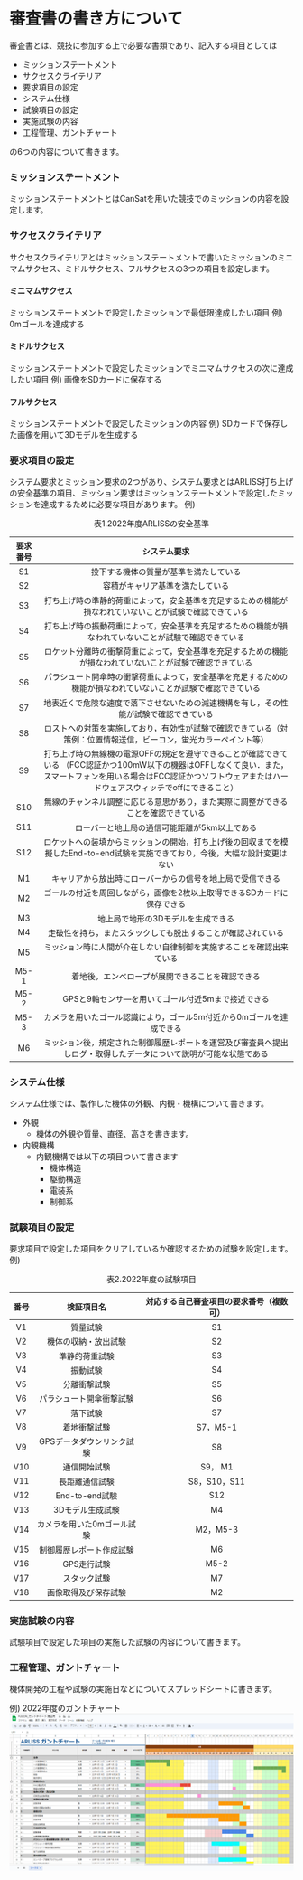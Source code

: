 # 審査書の書き方について
審査書とは、競技に参加する上で必要な書類であり、記入する項目としては

- ミッションステートメント
- サクセスクライテリア
- 要求項目の設定
- システム仕様
- 試験項目の設定
- 実施試験の内容
- 工程管理、ガントチャート

の6つの内容について書きます。

### ミッションステートメント
ミッションステートメントとはCanSatを用いた競技でのミッションの内容を設定します。
### サクセスクライテリア
サクセスクライテリアとはミッションステートメントで書いたミッションのミニマムサクセス、ミドルサクセス、フルサクセスの3つの項目を設定します。
#### ミニマムサクセス
ミッションステートメントで設定したミッションで最低限達成したい項目
例) 0mゴールを達成する
#### ミドルサクセス
ミッションステートメントで設定したミッションでミニマムサクセスの次に達成したい項目
例) 画像をSDカードに保存する
#### フルサクセス
ミッションステートメントで設定したミッションの内容
例) SDカードで保存した画像を用いて3Dモデルを生成する
### 要求項目の設定
システム要求とミッション要求の2つがあり、システム要求とはARLISS打ち上げの安全基準の項目、ミッション要求はミッションステートメントで設定したミッションを達成するために必要な項目があります。
例) 
<div style="text-align: center;">
表1.2022年度ARLISSの安全基準
</div>

|要求番号|システム要求|
|:-:|:-:|
|S1|投下する機体の質量が基準を満たしている|
|S2|容積がキャリア基準を満たしている|
|S3|打ち上げ時の準静的荷重によって，安全基準を充足するための機能が損なわれていないことが試験で確認できている|
|S4|打ち上げ時の振動荷重によって，安全基準を充足するための機能が損なわれていないことが試験で確認できている|
|S5|ロケット分離時の衝撃荷重によって，安全基準を充足するための機能が損なわれていないことが試験で確認できている|
|S6|パラシュート開傘時の衝撃荷重によって，安全基準を充足するための機能が損なわれていないことが試験で確認できている|
|S7|地表近くで危険な速度で落下させないための減速機構を有し，その性能が試験で確認できている|
|S8|ロストへの対策を実施しており，有効性が試験で確認できている（対策例：位置情報送信，ビーコン，蛍光カラーペイント等）|
|S9|打ち上げ時の無線機の電源OFFの規定を遵守できることが確認できている （FCC認証かつ100mW以下の機器はOFFしなくて良い．また，スマートフォンを用いる場合はFCC認証かつソフトウェアまたはハードウェアスウィッチでoffにできること）|
|S10|無線のチャンネル調整に応じる意思があり，また実際に調整ができることを確認できている|
|S11|ローバーと地上局の通信可能距離が5km以上である|
|S12|ロケットへの装填からミッションの開始，打ち上げ後の回収までを模擬したEnd-to-end試験を実施できており，今後，大幅な設計変更はない|
|M1|キャリアから放出時にローバーからの信号を地上局で受信できる|
|M2|ゴールの付近を周回しながら，画像を2枚以上取得できるSDカードに保存できる|
|M3|地上局で地形の3Dモデルを生成できる|
|M4|走破性を持ち，またスタックしても脱出することが確認されている|
|M5|ミッション時に人間が介在しない自律制御を実施することを確認出来ている|
|M5-1|着地後，エンベロープが展開できることを確認できる|
|M5-2|GPSと9軸センサ―を用いてゴール付近5mまで接近できる|
|M5-3|カメラを用いたゴール認識により，ゴール5m付近から0mゴールを達成できる|
|M6|ミッション後，規定された制御履歴レポートを運営及び審査員へ提出しログ・取得したデータについて説明が可能な状態である|
### システム仕様
システム仕様では、製作した機体の外観、内観・機構について書きます。
- 外観
  - 機体の外観や質量、直径、高さを書きます。
- 内観機構
  - 内観機構では以下の項目ついて書きます
    - 機体構造
    - 駆動構造
    - 電装系
    - 制御系
### 試験項目の設定
要求項目で設定した項目をクリアしているか確認するための試験を設定します。
例) 
<div style="text-align: center;">
表2.2022年度の試験項目
</div>

|番号|検証項目名|対応する自己審査項目の要求番号（複数可）|
|:-:|:-:|:-:|
|V1|質量試験|S1|
|V2|機体の収納・放出試験|S2|
|V3|準静的荷重試験|S3|
|V4|振動試験|S4|
|V5|分離衝撃試験|S5|
|V6|パラシュート開傘衝撃試験|S6|
|V7|落下試験|S7| 
|V8|着地衝撃試験|S7，M5-1|
|V9|GPSデータダウンリンク試験|S8|
|V10|通信開始試験|S9， M1|
|V11|長距離通信試験|S8，S10，S11|
|V12|End-to-end試験|S12|
|V13|3Dモデル生成試験|M4|
|V14|カメラを用いた0mゴール試験|M2，M5-3|
|V15|制御履歴レポート作成試験|M6|
|V16|GPS走行試験|M5-2|
|V17|スタック試験|M7|
|V18|画像取得及び保存試験|M2|
### 実施試験の内容
試験項目で設定した項目の実施した試験の内容について書きます。
### 工程管理、ガントチャート
機体開発の工程や試験の実施日などについてスプレッドシートに書きます。

例) 2022年度のガントチャート
![](2023-04-04-17-00-11.png)
